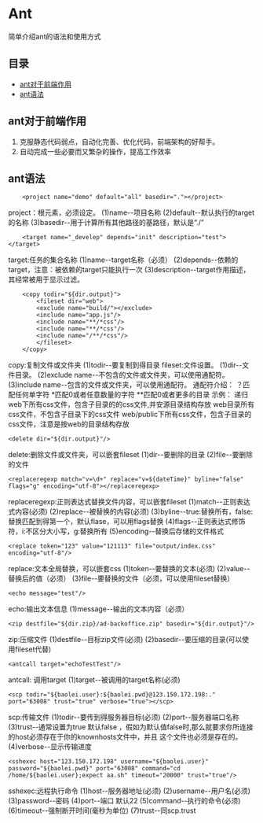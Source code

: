 # Ant

简单介绍ant的语法和使用方式

##	目录

*	[ant对于前端作用](#ant对于前端作用)
*	[ant语法](#ant常用语法)

##	ant对于前端作用

1.  克服静态代码弱点，自动化完善、优化代码，前端架构的好帮手。
2.	自动完成一些必要而又繁杂的操作，提高工作效率

## ant语法

        <project name="demo" default="all" basedir="."></project>
project：根元素，必须设定。
(1)name--项目名称
(2)default--默认执行的target的名称
(3)basedir--用于计算所有其他路径的基路径，默认是“./”

        <target name="_develep" depends="init" description="test"></target>
target:任务的集合名称
(1)name--target名称（必须）
(2)depends--依赖的target，注意：被依赖的target只能执行一次
(3)description--target作用描述，其经常被用于显示过滤。

        <copy todir="${dir.output}">
            <fileset dir="web">
            <exclude name="build/"></exclude>
            <include name="app.js"/>
            <include name="**/*css"/>
            <include name="**/*css"/>
            <include name="/**/*css"/>
            </fileset>
        </copy>
copy:复制文件或文件夹
(1)todir--要复制到得目录
fileset:文件设置。
(1)dir--文件目录。
(2)exclude name--不包含的文件或文件夹，可以使用通配符。
(3)include name--包含的文件或文件夹，可以使用通配符。
通配符介绍：
？匹配任何单字符
*匹配0或者任意数量的字符
**匹配0或者更多的目录
示例：
<include name="**/*css"/> 递归web下所有css文件，包含子目录的的css文件,并安源目录结构存放
<include name="*css"/> web目录所有css文件，不包含子目录下的css文件
<include name="public/**/*.css"/>  web/public下所有css文件，包含子目录的css文件，注意是按web的目录结构存放

    <delete dir="${dir.output}"/>
delete:删除文件或文件夹，可以嵌套fileset
(1)dir--要删除的目录
(2)file--要删除的文件

    <replaceregexp match="v=\d+" replace="v=${dateTime}" byline="false" flags="g" encoding="utf-8"></replaceregexp>
replaceregexp:正则表达式替换文件内容，可以嵌套fileset
(1)match--正则表达式内容(必须)
(2)replace--被替换的内容(必须)
(3)byline--true:替换所有，false:替换匹配到得第一个，默认flase，可以用flags替换
(4)flags--正则表达式修饰符，i:不区分大小写，g:替换所有
(5)encoding--替换后存储的文件格式


    <replace token="123" value="121113" file="output/index.css" encoding="utf-8"/>
replace:文本全局替换，可以嵌套css
(1)token--要替换的文本(必须)
(2)value--替换后的值（必须）
(3)file--要替换的文件（必须，可以使用fileset替换）


    <echo message="test"/>
echo:输出文本信息
(1)message--输出的文本内容（必须）


    <zip destfile="${dir.zip}/ad-backoffice.zip" basedir="${dir.output}"/>
zip:压缩文件
(1)destfile--目标zip文件(必须)
(2)basedir--要压缩的目录(可以使用fileset代替)


    <antcall target="echoTestTest"/>
antcall: 调用target
(1)target--被调用的target名称(必须)


    <scp todir="${baolei.user}:${baolei.pwd}@123.150.172.198:." port="63008" trust="true" verbose="true"></scp>
scp:传输文件
(1)todir--要传到得服务器目标(必须)
(2)port--服务器端口名称
(3)trust--通常设置为true 默认false ，假如为默认值false时,那么就要求你所连接的host必须存在于你的knownhosts文件中，并且 这个文件也必须是存在的。
(4)verbose--显示传输进度



    <sshexec host="123.150.172.198" username="${baolei.user}" password="${baolei.pwd}" port="63008" command="cd /home/${baolei.user};expect aa.sh" timeout="20000" trust="true"/>
sshexec:远程执行命令
(1)host--服务器地址(必须)
(2)username--用户名(必须)
(3)password--密码
(4)port--端口 默认22
(5)command--执行的命令(必须)
(6)timeout--强制断开时间(毫秒为单位)
(7)trust--同scp.trust